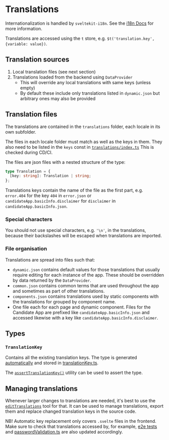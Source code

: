 # Translations

Internationalization is handled by `sveltekit-i18n`. See the [i18n Docs](/docs/internationalization.md) for more information.

Translations are accessed using the `t` store, e.g. `$t('translation.key', {variable: value})`.

## Translation sources

1. Local translation files (see next section)
2. Translations loaded from the backend using `DataProvider`
   - This will override any local translations with same keys (unless empty)
   - By default these include only translations listed in `dynamic.json` but arbitrary ones may also be provided

## Translation files

The translations are contained in the `translations` folder, each locale in its own subfolder.

The files in each locale folder must match as well as the keys in them. They also need to be listed in the `keys` const in [`translations/index.ts`](./translations/index.ts) This is checked during CD/CI.

The files are json files with a nested structure of the type:

```ts
type Translation = {
  [key: string]: Translation | string;
};
```

Translations keys contain the name of the file as the first part, e.g. `error.404` for the key `404` in `error.json` or `candidateApp.basicInfo.disclaimer` for `disclaimer` in `candidateApp.basicInfo.json`.

### Special characters

You should not use special characters, e.g. `'\n'`, in the translations, because their backslashes will be escaped when translations are imported.

### File organisation

Translations are spread into files such that:

- `dynamic.json` contains default values for those translations that usually require editing for each instance of the app. These should be overridden by data returned by the `DataProvider`.
- `common.json` contains common terms that are used throughout the app and sometimes as part of other translations.
- `components.json` contains translations used by static components with the translations for grouped by component name.
- One file each for each page and dynamic component. Files for the Candidate App are prefixed like `candidateApp.basicInfo.json` and accessed likewise with a key like `candidateApp.basicInfo.disclaimer`.

## Types

### `TranslationKey`

Contains all the existing translation keys. The type is generated [automatically](/frontend/tools/translationKey/generateTranslationKeyType.ts) and stored in [translationKey.ts](/frontend/src/lib/types/generated/translationKey.ts).

The [`assertTranslationKey()`](./utils/assertTranslationKey.ts) utility can be used to assert the type.

## Managing translations

Whenever larger changes to translations are needed, it's best to use the [`editTranslations`](/frontend/tools/editTranslations/editTranslations.ts) tool for that. It can be used to manage translations, export them and replace changed translation keys in the source code.

NB! Automatic key replacement only covers `.svelte` files in the frontend. Make sure to check that translations accessed by, for example, [e2e tests](/tests/) and [passwordValidation.ts](/shared/utils/passwordValidation.ts) are also updated accordingly.
